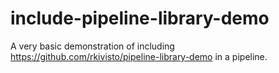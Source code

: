 # include-pipeline-library-demo
A very basic demonstration of including https://github.com/rkivisto/pipeline-library-demo in a pipeline.
